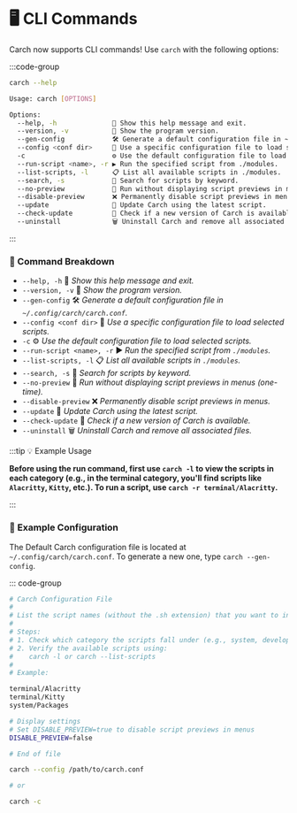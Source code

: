 # 🖥️ CLI Commands  

Carch now supports CLI commands! Use `carch` with the following options:  

:::code-group

```sh [⚙️ CLI]
carch --help

```

```sh [📜 Preview]
Usage: carch [OPTIONS]

Options:
  --help, -h              📖 Show this help message and exit.
  --version, -v           🔢 Show the program version.
  --gen-config            🛠️ Generate a default configuration file in ~/.config/carch/carch.conf.
  --config <conf dir>     📂 Use a specific configuration file to load selected scripts.
  -c                      ⚙️ Use the default configuration file to load selected scripts.
  --run-script <name>, -r ▶️ Run the specified script from ./modules.
  --list-scripts, -l      📋 List all available scripts in ./modules.
  --search, -s            🔎 Search for scripts by keyword.
  --no-preview            🚫 Run without displaying script previews in menus (one-time).
  --disable-preview       ❌ Permanently disable script previews in menus.
  --update                🔄 Update Carch using the latest script.
  --check-update          📡 Check if a new version of Carch is available.
  --uninstall             🗑️ Uninstall Carch and remove all associated files.

```
:::

### 🔧 Command Breakdown

- `--help, -h` 📖 *Show this help message and exit.*
- `--version, -v` 🔢 *Show the program version.*
- `--gen-config` 🛠️ *Generate a default configuration file in `~/.config/carch/carch.conf`.*
- `--config <conf dir>` 📂 *Use a specific configuration file to load selected scripts.*
- `-c` ⚙️ *Use the default configuration file to load selected scripts.*
- `--run-script <name>, -r` ▶️ *Run the specified script from `./modules`.* 
- `--list-scripts, -l` 📋 *List all available scripts in `./modules`.*
- `--search, -s` 🔎 *Search for scripts by keyword.*  
- `--no-preview` 🚫 *Run without displaying script previews in menus (one-time).*
- `--disable-preview` ❌ *Permanently disable script previews in menus.*
- `--update` 🔄 *Update Carch using the latest script.*
- `--check-update` 📡 *Check if a new version of Carch is available.*  
- `--uninstall` 🗑️ *Uninstall Carch and remove all associated files.*

:::tip :bulb: Example Usage

**Before using the run command, first use `carch -l` to view the scripts in each category (e.g., in the terminal category, you'll find scripts like `Alacritty`, `Kitty`, etc.). To run a script, use `carch -r terminal/Alacritty`.**

:::

### 📑 Example Configuration

The Default Carch configuration file is located at `~/.config/carch/carch.conf`. To generate a new one, type `carch --gen-config`.

::: code-group

```sh [🛠️ Conf]
# Carch Configuration File  
#  
# List the script names (without the .sh extension) that you want to include in the menu.  
#  
# Steps:  
# 1. Check which category the scripts fall under (e.g., system, development, terminal, desktop).  
# 2. Verify the available scripts using:  
#    carch -l or carch --list-scripts  
#  
# Example:  

terminal/Alacritty  
terminal/Kitty  
system/Packages  

# Display settings
# Set DISABLE_PREVIEW=true to disable script previews in menus
DISABLE_PREVIEW=false

# End of file 
```

```sh [💡 Usage]
carch --config /path/to/carch.conf

# or

carch -c

```
